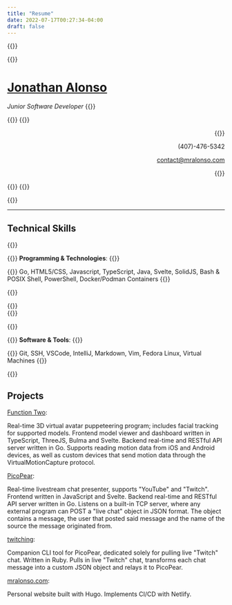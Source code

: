 ```yaml
---
title: "Resume"
date: 2022-07-17T00:27:34-04:00
draft: false
---
```


{{<row>}}

{{<item>}}
# [Jonathan Alonso](https://github.com/thatpix3l)

*Junior Software Developer*
{{</item>}}

{{<item>}}
{{<rawhtml>}}
<div style="text-align: right;">
{{</rawhtml>}}

(407)-476-5342

contact@mralonso.com

{{<rawhtml>}}
</div>
{{</rawhtml>}}
{{</item>}}

{{</row>}}

---

## Technical Skills

{{<row>}}

{{<item>}}
**Programming & Technologies**:
{{</item>}}

{{<item>}}
Go, HTML5/CSS, Javascript, TypeScript, Java, Svelte, SolidJS, Bash & POSIX Shell, PowerShell, Docker/Podman Containers 
{{</item>}}

{{</row>}}

{{<rawhtml>}}
</br>
{{</rawhtml>}}

{{<row>}}

{{<item>}}
**Software & Tools**:
{{</item>}}

{{<item>}}
Git, SSH, VSCode, IntelliJ, Markdown, Vim, Fedora Linux, Virtual Machines
{{</item>}}

{{</row>}}

## Projects

[Function Two](https://github.com/thatpix3l/fntwo):

Real-time 3D virtual avatar puppeteering program; includes facial tracking for supported models. Frontend model viewer and dashboard written in TypeScript, ThreeJS, Bulma and Svelte. Backend real-time and RESTful API server written in Go. Supports reading motion data from iOS and Android devices, as well as custom devices that send motion data through the VirtualMotionCapture protocol.

[PicoPear](https://github.com/thatpix3l/picopear):

Real-time livestream chat presenter, supports "YouTube" and "Twitch". Frontend written in JavaScript and Svelte. Backend real-time and RESTful API server written in Go. Listens on a built-in TCP server, where any external program can POST a "live chat" object in JSON format. The object contains a message, the user that posted said message and the name of the source the message originated from.

[twitching](https://github.com/thatpix3l/twitching):

Companion CLI tool for PicoPear, dedicated solely for pulling live "Twitch" chat. Written in Ruby. Pulls in live "Twitch" chat, transforms each chat message into a custom JSON object and relays it to PicoPear.

[mralonso.com](https://github.com/thatpix3l/mralonso.com):

Personal website built with Hugo. Implements CI/CD with Netlify.